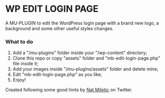 # WP EDIT LOGIN PAGE

A MU-PLUGIN to edit the WordPress login page with a brand new logo, a background and some other useful styles changes.

### What to do

1. Add a "/mu-plugins" folder inside your "/wp-content" directory;
2. Clone this repo or copy "assets" folder and "mb-edit-login-page.php" file inside it;
3. Add your images inside "/mu-plugins/assets" folder and delete mine;
4. Edit "mb-edit-login-page.php" as you like;
5. Enjoy!

Created following some good hints by [Nat Miletic](https://twitter.com/natmiletic) on Twitter.

